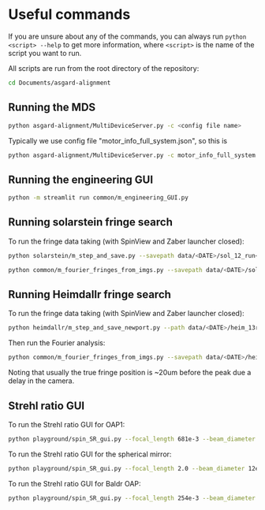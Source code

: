 

# Useful commands

If you are unsure about any of the commands, you can always run `python <script> --help` to get more information, where `<script>` is the name of the script you want to run.

All scripts are run from the root directory of the repository:
```bash
cd Documents/asgard-alignment
```


## Running the MDS
```bash
python asgard-alignment/MultiDeviceServer.py -c <config file name>
```

Typically we use config file "motor_info_full_system.json", so this is
```bash
python asgard-alignment/MultiDeviceServer.py -c motor_info_full_system.json
```


## Running the engineering GUI
```bash
python -m streamlit run common/m_engineering_GUI.py
```

## Running solarstein fringe search

To run the fringe data taking (with SpinView and Zaber launcher closed):
```bash
python solarstein/m_step_and_save.py --savepath data/<DATE>/sol_12_run<X> --bs_num 7 --start 3000 --end 8000 --step 5
```

```bash
python common/m_fourier_fringes_from_imgs.py --savepath data/<DATE>/sol_12_runX
```

## Running Heimdallr fringe search

To run the fringe data taking (with SpinView and Zaber launcher closed):
```bash
python heimdallr/m_step_and_save_newport.py --path data/<DATE>/heim_13run1 --beam 1 --start 8 --stop 12 --step 0.01
```
Then run the Fourier analysis:
```bash
python common/m_fourier_fringes_from_imgs.py --savepath data/<DATE>/heim_13run1
```
Noting that usually the true fringe position is ~20um before the peak due a delay in the camera.


## Strehl ratio GUI

To run the Strehl ratio GUI for OAP1:
```bash
python playground/spin_SR_gui.py --focal_length 681e-3 --beam_diameter 18e-3 --wavelength 635e-9 --pixel_scale 3.45e-6 --width_to_spot_size_ratio 3.0 --method gauss_diff
```


To run the Strehl ratio GUI for the spherical mirror:
```bash
python playground/spin_SR_gui.py --focal_length 2.0 --beam_diameter 12e-3 --wavelength 635e-9 --pixel_scale 3.45e-6 --width_to_spot_size_ratio 3.0 --method gauss_diff
```


To run the Strehl ratio GUI for Baldr OAP:
```bash
python playground/spin_SR_gui.py --focal_length 254e-3 --beam_diameter 12e-3 --wavelength 535e-9 --pixel_scale 3.45e-6 --width_to_spot_size_ratio 3.0 --method gauss_diff
```